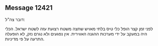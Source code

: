 ## Message 12421

דובר צה"ל:

לפני זמן קצר הופל כלי טיס בלתי מאויש שחצה משטח רצועת עזה לשטח ישראל. הכלי היה במעקב על ידי מערכות ההגנה האווירית. אין נפגעים ולא נגרם נזק, לא הופעלה התרעה על פי מדיניות.

